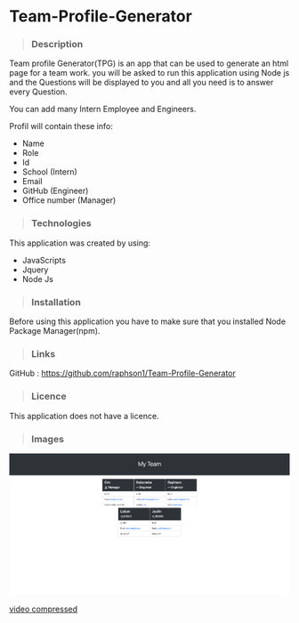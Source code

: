 # Team-Profile-Generator

> ### Description

Team profile Generator(TPG) is an app that can be used to generate an html page for a team work.
you will be asked to run this application using Node js and the Questions will be displayed to you and all you need is to answer every Question.

You can add many Intern Employee and Engineers.

Profil will contain these info:

* Name
* Role
* Id
* School (Intern)
* Email 
* GitHub (Engineer)
* Office number (Manager)

> ### Technologies

This application was created by using:
* JavaScripts
* Jquery
* Node Js

> ### Installation
Before using this application you have to make sure that you installed Node Package Manager(npm). 

> ### Links
GitHub : https://github.com/raphson1/Team-Profile-Generator

> ### Licence
This application does not have a licence.

> ### Images

![Image](assets/Screenshot%202022-05-22%20at%2011.40.05%20PM.png)


[video compressed](assets/Screen%20Recording%202022-05-22%20at%2011.36.44%20PM.zip)


